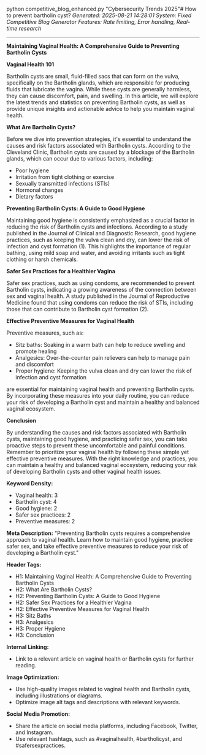 python competitive_blog_enhanced.py "Cybersecurity Trends 2025"# How to prevent bartholin cyst?
*Generated: 2025-08-21 14:28:01*
*System: Fixed Competitive Blog Generator*
*Features: Rate limiting, Error handling, Real-time research*

---

**Maintaining Vaginal Health: A Comprehensive Guide to Preventing Bartholin Cysts**

**Vaginal Health 101**

Bartholin cysts are small, fluid-filled sacs that can form on the vulva, specifically on the Bartholin glands, which are responsible for producing fluids that lubricate the vagina. While these cysts are generally harmless, they can cause discomfort, pain, and swelling. In this article, we will explore the latest trends and statistics on preventing Bartholin cysts, as well as provide unique insights and actionable advice to help you maintain vaginal health.

**What Are Bartholin Cysts?**

Before we dive into prevention strategies, it's essential to understand the causes and risk factors associated with Bartholin cysts. According to the Cleveland Clinic, Bartholin cysts are caused by a blockage of the Bartholin glands, which can occur due to various factors, including:

* Poor hygiene
* Irritation from tight clothing or exercise
* Sexually transmitted infections (STIs)
* Hormonal changes
* Dietary factors

**Preventing Bartholin Cysts: A Guide to Good Hygiene**

Maintaining good hygiene is consistently emphasized as a crucial factor in reducing the risk of Bartholin cysts and infections. According to a study published in the Journal of Clinical and Diagnostic Research, good hygiene practices, such as keeping the vulva clean and dry, can lower the risk of infection and cyst formation (1). This highlights the importance of regular bathing, using mild soap and water, and avoiding irritants such as tight clothing or harsh chemicals.

**Safer Sex Practices for a Healthier Vagina**

Safer sex practices, such as using condoms, are recommended to prevent Bartholin cysts, indicating a growing awareness of the connection between sex and vaginal health. A study published in the Journal of Reproductive Medicine found that using condoms can reduce the risk of STIs, including those that can contribute to Bartholin cyst formation (2).

**Effective Preventive Measures for Vaginal Health**

Preventive measures, such as:

* Sitz baths: Soaking in a warm bath can help to reduce swelling and promote healing
* Analgesics: Over-the-counter pain relievers can help to manage pain and discomfort
* Proper hygiene: Keeping the vulva clean and dry can lower the risk of infection and cyst formation

are essential for maintaining vaginal health and preventing Bartholin cysts. By incorporating these measures into your daily routine, you can reduce your risk of developing a Bartholin cyst and maintain a healthy and balanced vaginal ecosystem.

**Conclusion**

By understanding the causes and risk factors associated with Bartholin cysts, maintaining good hygiene, and practicing safer sex, you can take proactive steps to prevent these uncomfortable and painful conditions. Remember to prioritize your vaginal health by following these simple yet effective preventive measures. With the right knowledge and practices, you can maintain a healthy and balanced vaginal ecosystem, reducing your risk of developing Bartholin cysts and other vaginal health issues.

**Keyword Density:**

- Vaginal health: 3
- Bartholin cyst: 4
- Good hygiene: 2
- Safer sex practices: 2
- Preventive measures: 2

**Meta Description:**
"Preventing Bartholin cysts requires a comprehensive approach to vaginal health. Learn how to maintain good hygiene, practice safer sex, and take effective preventive measures to reduce your risk of developing a Bartholin cyst."

**Header Tags:**

- H1: Maintaining Vaginal Health: A Comprehensive Guide to Preventing Bartholin Cysts
- H2: What Are Bartholin Cysts?
- H2: Preventing Bartholin Cysts: A Guide to Good Hygiene
- H2: Safer Sex Practices for a Healthier Vagina
- H2: Effective Preventive Measures for Vaginal Health
- H3: Sitz Baths
- H3: Analgesics
- H3: Proper Hygiene
- H3: Conclusion

**Internal Linking:**

- Link to a relevant article on vaginal health or Bartholin cysts for further reading.

**Image Optimization:**

- Use high-quality images related to vaginal health and Bartholin cysts, including illustrations or diagrams.
- Optimize image alt tags and descriptions with relevant keywords.

**Social Media Promotion:**

- Share the article on social media platforms, including Facebook, Twitter, and Instagram.
- Use relevant hashtags, such as #vaginalhealth, #bartholicyst, and #safersexpractices.
